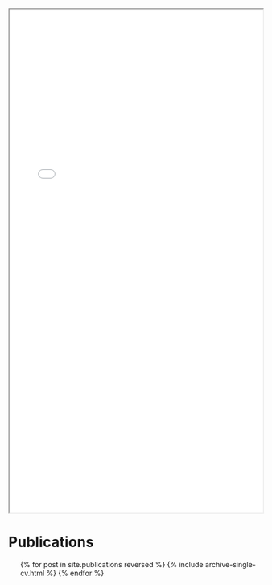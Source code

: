 <iframe src="/files/Resume 2023.pdf" width="100%" height="1000"></iframe>

<!-- Education
======
* B.S. in Beijing University of Technology, 2014-2017
* B.S. in University College Dublin, 2017-2018
* M.S. in University College Dublin, 2018-2019
* Ph.D in Virtual Reality, University College Dublin, 2019-2023 -->

Publications
======
  <ul>{% for post in site.publications reversed %}
    {% include archive-single-cv.html %}
  {% endfor %}</ul>

